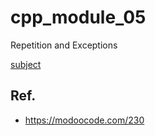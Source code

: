 # cpp_module_05
Repetition and Exceptions

[subject](https://cdn.intra.42.fr/pdf/pdf/81249/en.subject.pdf)

## Ref.

- https://modoocode.com/230
